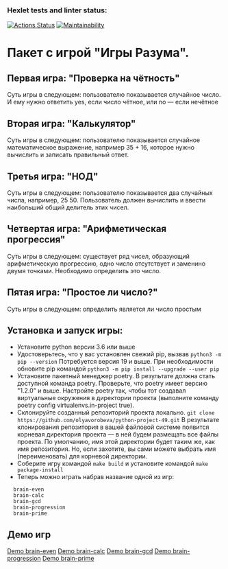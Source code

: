 ### Hexlet tests and linter status:
[![Actions Status](https://github.com/olyavorobeva/python-project-49/workflows/hexlet-check/badge.svg)](https://github.com/olyavorobeva/python-project-49/actions)
[![Maintainability](https://api.codeclimate.com/v1/badges/c5be20bbe33e755776f4/maintainability)](https://codeclimate.com/github/olyavorobeva/python-project-49/maintainability)

# Пакет с игрой "Игры Разума".

## Первая игра: "Проверка на чётность"
Суть игры в следующем: пользователю показывается случайное число. И ему нужно ответить yes, если число чётное, или no — если нечётное

## Вторая игра: "Калькулятор"
Суть игры в следующем: пользователю показывается случайное математическое выражение, например 35 + 16, которое нужно вычислить и записать правильный ответ.

## Третья игра: "НОД"
Суть игры в следующем: пользователю показывается два случайных числа, например, 25 50. Пользователь должен вычислить и ввести наибольший общий делитель этих чисел.

## Четвертая игра: "Арифметическая прогрессия"
Суть игры в следующем: существует ряд чисел, образующий арифметическую прогрессию, одно число отсутствует и заменино двумя точками. Необходимо определить это число.

## Пятая игра: "Простое ли число?"
Суть игры в следующем: определить является ли число простым

## Установка и запуск игры:
* Установите python версии 3.6 или выше
* Удостоверьтесь, что у вас установлен свежий pip, вызвав ```python3 -m pip --version``` Потребуется версия 19 и выше. При необходимости обновите pip командой ```python3 -m pip install --upgrade --user pip```
* Установите пакетный менеджер poetry. В результате должна стать доступной команда poetry. Проверьте, что poetry имеет версию "1.2.0" и выше. Настройте poetry так, чтобы тот создавал виртуальные окружения в директории проекта (выполните команду poetry config virtualenvs.in-project true).
* Склонируйте созданный репозиторий проекта локально. ```git clone https://github.com/olyavorobeva/python-project-49.git```
В результате клонирования репозитория в вашей файловой системе появится корневая директория проекта — в ней будем размещать все файлы проекта. По умолчанию, имя этой директории будет таким же, как имя репозитория. Но, если захотите, вы сами можете выбрать имя (переименовать) для корневой директории.
* Соберите игру командой ```make build```
  и установите командой ```make package-install```
* Теперь можно играть набрав название одной из игр:
```
  brain-even
  brain-calc
  brain-gcd
  brain-progression
  brain-prime
```
## Демо игр
[Demo brain-even](https://asciinema.org/a/551628)
[Demo brain-calc](https://asciinema.org/a/eeizYaGRUYwDuGgT1iIdtrKvV)
[Demo brain-gcd](https://asciinema.org/a/dtWsqZ7BZy0KH41EIVbJnXwFJ)
[Demo brain-progression](https://asciinema.org/a/fdoRmzSK3fJZMcLI3GaLg9B6l)
[Demo brain-prime](https://asciinema.org/a/556206)

